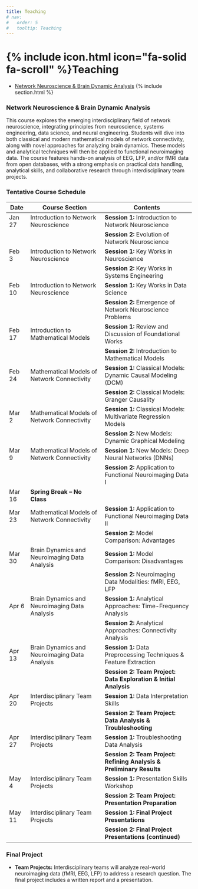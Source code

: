 ```yaml
---
title: Teaching
# nav:
#   order: 5
#   tooltip: Teaching
---
```


# {% include icon.html icon="fa-solid fa-scroll" %}Teaching
* [Network Neuroscience & Brain Dynamic Analysis](#section-1) 
<a name="section-1"></a>
{% include section.html %}
### Network Neuroscience & Brain Dynamic Analysis 
This course explores the emerging interdisciplinary field of network neuroscience, integrating principles from neuroscience, systems engineering, data science, and neural engineering. Students will dive into both classical and modern mathematical models of network connectivity, along with novel approaches for analyzing brain dynamics. These models and analytical techniques will then be applied to functional neuroimaging data. The course features hands-on analysis of EEG, LFP, and/or fMRI data from open databases, with a strong emphasis on practical data handling, analytical skills, and collaborative research through interdisciplinary team projects. 

### Tentative Course Schedule

| **Date**   | **Course Section**                           | **Contents**                                                  |
|------------|----------------------------------------------|---------------------------------------------------------------|
| Jan 27     | Introduction to Network Neuroscience         | **Session 1:** Introduction to Network Neuroscience            |
|            |                                              | **Session 2:** Evolution of Network Neuroscience               |
| Feb 3      | Introduction to Network Neuroscience         | **Session 1:** Key Works in Neuroscience                      |
|            |                                              | **Session 2:** Key Works in Systems Engineering                |
| Feb 10     | Introduction to Network Neuroscience         | **Session 1:** Key Works in Data Science                      |
|            |                                              | **Session 2:** Emergence of Network Neuroscience Problems      |
| Feb 17     | Introduction to Mathematical Models          | **Session 1:** Review and Discussion of Foundational Works     |
|            |                                              | **Session 2:** Introduction to Mathematical Models             |
| Feb 24     | Mathematical Models of Network Connectivity  | **Session 1:** Classical Models: Dynamic Causal Modeling (DCM) |
|            |                                              | **Session 2:** Classical Models: Granger Causality             |
| Mar 2      | Mathematical Models of Network Connectivity  | **Session 1:** Classical Models: Multivariate Regression Models|
|            |                                              | **Session 2:** New Models: Dynamic Graphical Modeling          |
| Mar 9      | Mathematical Models of Network Connectivity  | **Session 1:** New Models: Deep Neural Networks (DNNs)         |
|            |                                              | **Session 2:** Application to Functional Neuroimaging Data I   |
| Mar 16     | **Spring Break – No Class**                  |                                                               |
| Mar 23     | Mathematical Models of Network Connectivity  | **Session 1:** Application to Functional Neuroimaging Data II  |
|            |                                              | **Session 2:** Model Comparison: Advantages                    |
| Mar 30     | Brain Dynamics and Neuroimaging Data Analysis| **Session 1:** Model Comparison: Disadvantages                 |
|            |                                              | **Session 2:** Neuroimaging Data Modalities: fMRI, EEG, LFP    |
| Apr 6      | Brain Dynamics and Neuroimaging Data Analysis| **Session 1:** Analytical Approaches: Time-Frequency Analysis  |
|            |                                              | **Session 2:** Analytical Approaches: Connectivity Analysis     |
| Apr 13     | Brain Dynamics and Neuroimaging Data Analysis| **Session 1:** Data Preprocessing Techniques & Feature Extraction|
|            |                                              | **Session 2:** **Team Project: Data Exploration & Initial Analysis**|
| Apr 20     | Interdisciplinary Team Projects              | **Session 1:** Data Interpretation Skills                      |
|            |                                              | **Session 2:** **Team Project: Data Analysis & Troubleshooting**|
| Apr 27     | Interdisciplinary Team Projects              | **Session 1:** Troubleshooting Data Analysis                   |
|            |                                              | **Session 2:** **Team Project: Refining Analysis & Preliminary Results**|
| May 4      | Interdisciplinary Team Projects              | **Session 1:** Presentation Skills Workshop                    |
|            |                                              | **Session 2:** **Team Project: Presentation Preparation**       |
| May 11     | Interdisciplinary Team Projects              | **Session 1:** **Final Project Presentations**                 |
|            |                                              | **Session 2:** **Final Project Presentations (continued)**     |

### Final Project  
- **Team Projects:** Interdisciplinary teams will analyze real-world neuroimaging data (fMRI, EEG, LFP) to address a research question. The final project includes a written report and a presentation.
